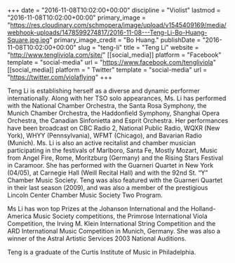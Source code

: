 +++
date = "2016-11-08T10:02:00+00:00"
discipline = "Violist"
lastmod = "2016-11-08T10:02:00+00:00"
primary_image = "https://res.cloudinary.com/schmopera/image/upload/v1545409169/media/webhook-uploads/1478599274817/2016-11-08---Teng-Li-Bo-Huang-Square.jpg.jpg"
primary_image_credit = "Bo Huang."
publishDate = "2016-11-08T10:02:00+00:00"
slug = "teng-li"
title = "Teng Li"
website = "http://www.tengliviola.com/site/"
[[social_media]]
platform = "Facebook"
template = "social-media"
url = "https://www.facebook.com/tengliviola"
[[social_media]]
platform = " Twitter"
template = "social-media"
url = "https://twitter.com/violaflying"
+++

Teng Li is establishing herself as a diverse and dynamic performer internationally. Along with her TSO solo appearances, Ms. Li has performed with the National Chamber Orchestra, the Santa Rosa Symphony, the Munich Chamber Orchestra, the Haddonfield Symphony, Shanghai Opera Orchestra, the Canadian Sinfonietta and Esprit Orchestra. Her performances have been broadcast on CBC Radio 2, National Public Radio, WQXR (New York), WHYY (Pennsylvania), WFMT (Chicago), and Bavarian Radio (Munich). Ms. Li is also an active recitalist and chamber musician participating in the festivals of Marlboro, Santa Fe, Mostly Mozart, Music from Angel Fire, Rome, Moritzburg (Germany) and the Rising Stars Festival in Caramoor. She has performed with the Guarneri Quartet in New York (04/05), at Carnegie Hall (Weill Recital Hall) and with the 92nd St. “Y” Chamber Music Society. Teng was also featured with the Guarneri Quartet in their last season (2009), and was also a member of the prestigious Lincoln Center Chamber Music Society Two Program.

Ms Li has won top Prizes at the Johanson International and the Holland-America Music Society competitions, the Primrose International Viola Competition, the Irving M. Klein International String Competition and the ARD International Music Competition in Munich, Germany. She was also a winner of the Astral Artistic Services 2003 National Auditions.

Teng is a graduate of the Curtis Institute of Music in Philadelphia.
